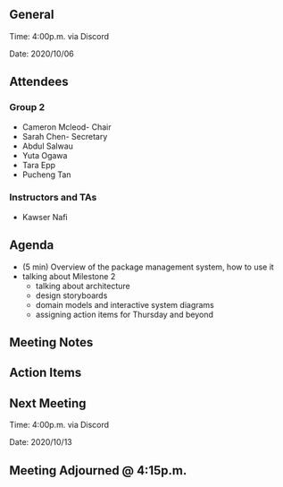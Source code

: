 ## General

Time: 4:00p.m. via Discord

Date: 2020/10/06

## Attendees
### Group 2
* Cameron Mcleod- Chair
* Sarah Chen- Secretary
* Abdul Salwau
* Yuta Ogawa
* Tara Epp
* Pucheng Tan

### Instructors and TAs
* Kawser Nafi

## Agenda
- (5 min) Overview of the package management system, how to use it
- talking about Milestone 2
   - talking about architecture
   - design storyboards
   - domain models and interactive system diagrams
   - assigning action items for Thursday and beyond

## Meeting Notes

## Action Items

## Next Meeting

Time: 4:00p.m. via Discord

Date: 2020/10/13

## Meeting Adjourned @ 4:15p.m.